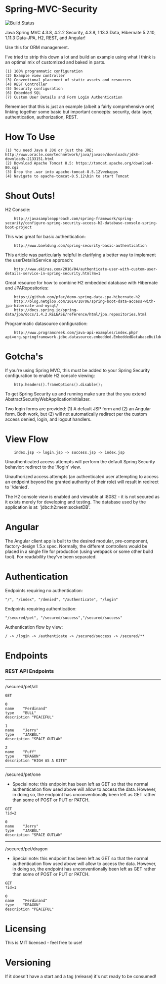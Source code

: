 # Spring-MVC-Security

[![Build Status](https://travis-ci.org/Thoughtscript/Spring-MVC-Security.svg?branch=master)](https://travis-ci.org/Thoughtscript/Spring-MVC-Security)

Java Spring MVC 4.3.8, 4.2.2 Security, 4.3.8, 1.13.3 Data, Hibernate 5.2.10, 1.11.3 Data-JPA, H2, REST, and Angular!

Use this for ORM management.

I've tried to strip this down a lot and build an example using what I think is an optimal mix of customized and baked in parts.

```
(1) 100% programmatic configuration  
(2) Example view controller  
(3) Conventional placement of static assets and resources  
(4) REST Controller
(5) Security configuration
(6) Embedded SQL
(7) Custom User Details and Form Login Authentication
```

Remember that this is just an example (albeit a fairly comprehensive one) linking together some basic but important concepts: security, data layer, authentication, authorization, REST.

# How To Use

```
(1) You need Java 8 JDK or just the JRE: http://www.oracle.com/technetwork/java/javase/downloads/jdk8-downloads-2133151.html
(2) Download Apache Tomcat 8.5: https://tomcat.apache.org/download-80.cgi
(3) Drop the .war into apache-tomcat-8.5.12\webapps
(4) Navigate to apache-tomcat-8.5.12\bin to start Tomcat
```

# Shout Outs!

H2 Console:
```
    http://javasampleapproach.com/spring-framework/spring-security/configure-spring-security-access-h2-database-console-spring-boot-project
```

This was great for basic authentication:
```
    http://www.baeldung.com/spring-security-basic-authentication
```

This article was particularly helpful in clarifying a better way to implement the userDetailsService approach:
```
    http://www.ekiras.com/2016/04/authenticate-user-with-custom-user-details-service-in-spring-security.html?m=1
```

Great resource for how to combine H2 embedded database with Hibernate and JPARepositories:
```
    https://github.com/pfac/demo-spring-data-jpa-hibernate-h2
    http://blog.netgloo.com/2014/10/06/spring-boot-data-access-with-jpa-hibernate-and-mysql/
    http://docs.spring.io/spring-data/jpa/docs/1.4.2.RELEASE/reference/html/jpa.repositories.html
```

Programmatic datasource configuration:
```
    http://www.programcreek.com/java-api-examples/index.php?api=org.springframework.jdbc.datasource.embedded.EmbeddedDatabaseBuilder
```

# Gotcha's

If you're using Spring MVC, this must be added to your Spring Security configuration to enable H2 console viewing:
```
    http.headers().frameOptions().disable();
```

To get Spring Security up and running make sure that the you extend AbstractSecurityWebApplicationInitializer.

Two login forms are provided: (1) A default JSP form and (2) an Angular form. Both work, but (2) will not automatically redirect per the custom access denied, login, and logout handlers.

# View Flow
```
    index.jsp -> login.jsp -> success.jsp -> index.jsp
```
Unauthenticated access attempts will perform the default Spring Security behavior: redirect to the '/login' view.

Unauthorized access attempts (an authenticated user attempting to access an endpoint beyond the granted authority of their role) will result in redirect to '/denied'.

The H2 console view is enabled and viewable at :8082 - it is not secured as it exists merely for developing and testing. The database used by the application is at: 'jdbc:h2:mem:socketDB'.

# Angular

The Angular client app is built to the desired modular, pre-component, factory-design 1.5.x spec. Normally, the different controllers would be placed in a single file for production (using webpack or some other build tool). For readability they've been separated.

# Authentication

Endpoints requiring no authentication:
```
"/", "/index", "/denied", "/authenticate", "/login"
```

Endpoints requiring authentication:
```
"/secured/pet", "/secured/success","/secured/success"
```

Authentication flow by view:
```
/ -> /login -> /authenticate -> /secured/success -> /secured/**
```

# Endpoints

### REST API Endpoints

-------------------------------------------------------------------------------------------------------------------------------------
/secured/pet/all
```
GET
```
```
0
name	"Ferdinand"
type	"BULL"
description	"PEACEFUL"

1	
name	"Jerry"
type	"JARBUL"
description	"SPACE OUTLAW"

2	
name	"Puff"
type	"DRAGON"
description	"HIGH AS A KITE"
```

-------------------------------------------------------------------------------------------------------------------------------------
/secured/pet/one

* Special note: this endpoint has been left as GET so that the normal authentication flow used above will allow to access the data.
However, in doing so, the endpoint has unconventionally been left as GET rather than some of POST or PUT or PATCH.
```
GET
?id=2
```
```
0	
name	"Jerry"
type	"JARBUL"
description	"SPACE OUTLAW"
```

-------------------------------------------------------------------------------------------------------------------------------------
/secured/pet/dragon

* Special note: this endpoint has been left as GET so that the normal authentication flow used above will allow to access the data.
However, in doing so, the endpoint has unconventionally been left as GET rather than some of POST or PUT or PATCH.
```
GET
?id=1
```
```
0	
name	"Ferdinand"
type	"DRAGON"
description	"PEACEFUL"
```

# Licensing

This is MIT licensed - feel free to use!

# Versioning

If it doesn't have a start and a tag (release) it's not ready to be consumed!